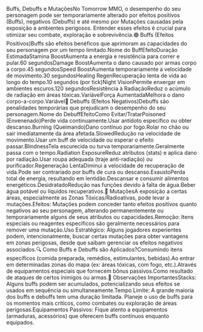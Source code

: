 Buffs, Debuffs e MutaçõesNo Tomorrow MMO, o desempenho do seu personagem pode ser temporariamente alterado por efeitos positivos (Buffs), negativos (Debuffs) e até mesmo por Mutações causadas pela exposição a ambientes perigosos. Entender esses efeitos é crucial para otimizar seu combate, exploração e sobrevivência.🟢 Buffs (Efeitos Positivos)Buffs são efeitos benéficos que aprimoram as capacidades do seu personagem por um tempo limitado.Nome do BuffEfeitoDuração EstimadaStamina BoostAumenta a energia e resistência para correr e pular.60 segundosDamage BoostAumenta o dano causado por armas corpo a corpo.45 segundosSpeed BoostAumenta temporariamente a velocidade de movimento.30 segundosHealing RegenRecuperação lenta de vida ao longo do tempo.10 segundos (por tick)Night VisionPermite enxergar em ambientes escuros.120 segundosResistência à RadiaçãoReduz o acúmulo de radiação em áreas tóxicas.VariávelForça AumentadaMelhora o dano corpo-a-corpo.Variável🔴 Debuffs (Efeitos Negativos)Debuffs são penalidades temporárias que prejudicam o desempenho do seu personagem.Nome do DebuffEfeitoComo Evitar/TratarPoisoned (Envenenado)Perde vida continuamente.Usar antídoto específico ou obter descanso.Burning (Queimando)Dano contínuo por fogo.Rolar no chão ou sair imediatamente da área afetada.SlowedRedução na velocidade de movimento.Usar um buff de velocidade ou esperar o efeito passar.BlindnessTela escurecida ou turva temporariamente.Geralmente passa com o tempo.Radiation ExposureReduz atributos (stats) e aplica dano por radiação.Usar roupa adequada (traje anti-radiação) ou purificador.Regeneração LentaDiminui a velocidade de recuperação de vida.Pode ser contrariado por buffs de cura ou descanso.ExaustoPerda total de energia, resultando em lentidão.Descansar e consumir alimentos energéticos.DesidratadoRedução nas funções devido à falta de água.Beber água potável ou líquidos recuperativos.🧬 MutaçõesA exposição a certas áreas, especialmente as Zonas Tóxicas/Radioativas, pode levar a mutações.Efeitos: Mutações podem conceder tanto efeitos positivos quanto negativos ao seu personagem, alterando permanentemente ou temporariamente alguns de seus atributos ou capacidades.Remoção: Itens especiais ou reagentes específicos são geralmente necessários para remover uma mutação.Uso Estratégico: Alguns jogadores experientes podem, intencionalmente, buscar certas mutações para obter vantagens em zonas perigosas, desde que saibam gerenciar os efeitos negativos associados.🔍 Como Buffs e Debuffs são Aplicados?Consumindo itens específicos (comida preparada, remédios, estimulantes, bebidas).Ao entrar em determinadas zonas do mapa (ex: áreas tóxicas, com fogo, etc.).Através de equipamentos especiais que fornecem bônus passivos.Como resultado de ataques de certos inimigos ou armas.📌 Observações ImportantesStacks: Alguns buffs podem ser acumulados, potencializando seus efeitos se usados em sequência ou simultaneamente.Tempo Limite: A grande maioria dos buffs e debuffs tem uma duração limitada. Planeje o uso de buffs para os momentos mais críticos, como combates ou exploração de áreas perigosas.Equipamentos Passivos: Fique atento a equipamentos (armaduras, acessórios) que oferecem buffs contínuos enquanto equipados.